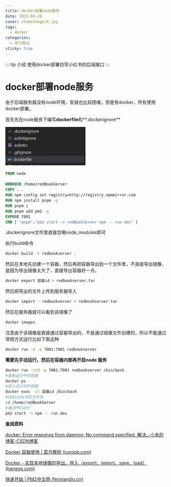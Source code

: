 ```yaml
---
title: docker部署node服务
date: 2023-04-26
cover: /homeImage/4.jpg
tags:
  - docker
categories:
  - 学习笔记
sticky: true
---
```


::: tip 介绍
使用docker部署仿写小红书的后端接口
:::

<!-- more -->

# docker部署node服务

由于后端服务器没有node环境，安装也比较困难，但是有docker，所有使用docker部署。

首先先在node服务下编写**dockerfile**和**.dockerignore**

![image-20230426153910118](2023-04-26.assets/image-20230426153910118.png)

```dockerfile
FROM node

WORKDIR /home/redBookServer
COPY . .
RUN npm config set registry=http://registry.npmmirror.com
RUN npm install pnpm -g
RUN pnpm i
RUN pnpm add pm2 -g
EXPOSE 7001
CMD [ "pnpm","pm2 start -n redBookServer npm -- run dev" ]
```

.dockerignore文件里直接忽略node_modules即可

执行build命令

```bash
docker build -t redbookserver .
```

然后在本地先创建一个容器，然后再把容器导出到一个文件里，不直接导出镜像，是因为导出镜像太大了，直接导出容器好一点。

```bash
docker export 容器id > redbookserver.tar
```

然后把导出的文件上传到服务器导入

```bash
docker import - redbookserver < redbookserver.tar
```

然后在服务器就可以看到该镜像了

```bash
docker images
```

注意由于该镜像是直接通过容器导出的，不是通过镜像文件创建的，所以不能通过常规方式运行比如下面这种

```bash
docker run -d -p 7001:7001 redbookserver
```

**需要先手动运行，然后在容器内部再开启node 服务**

```bash
docker run -itd -p 7001:7001 redbookserver /bin/bash
#查看运行中的容器
docker ps
#进入运行中的容器
docker exec -it 容器id /bin/bash
#找到node项目文件夹
cd /home/redBookServer
#通过PM2运行
pm2 start -n npm -- run dev
```



**查阅质料**

[docker: Error response from daemon: No command specified. 解决_-小末的博客-CSDN博客](https://blog.csdn.net/u013189824/article/details/109623741)

[Docker 容器使用 | 菜鸟教程 (runoob.com)](https://www.runoob.com/docker/docker-container-usage.html)

[Docker - 实现本地镜像的导出、导入（export、import、save、load） (hangge.com)](https://www.hangge.com/blog/cache/detail_2411.html)

[快速开始 | PM2中文网 (fenxianglu.cn)](https://pm2.fenxianglu.cn/docs/start/)